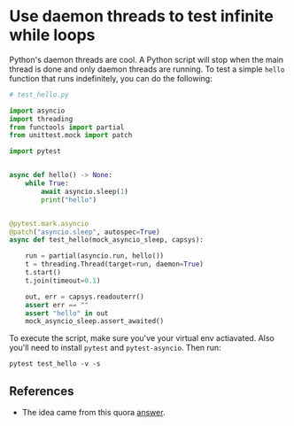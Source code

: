 # Use daemon threads to test infinite while loops

Python's daemon threads are cool. A Python script will stop when the main thread is done and only daemon threads are running. To test a simple `hello` function that runs indefinitely, you can do the following:


```python
# test_hello.py

import asyncio
import threading
from functools import partial
from unittest.mock import patch

import pytest


async def hello() -> None:
    while True:
        await asyncio.sleep(1)
        print("hello")


@pytest.mark.asyncio
@patch("asyncio.sleep", autospec=True)
async def test_hello(mock_asyncio_sleep, capsys):

    run = partial(asyncio.run, hello())
    t = threading.Thread(target=run, daemon=True)
    t.start()
    t.join(timeout=0.1)

    out, err = capsys.readouterr()
    assert err == ""
    assert "hello" in out
    mock_asyncio_sleep.assert_awaited()
```

To execute the script, make sure you've your virtual env actiavated. Also you'll need to install `pytest` and `pytest-asyncio`. Then run:

```
pytest test_hello -v -s
```

## References

* The idea came from this quora [answer](https://qr.ae/pGDHVw).
